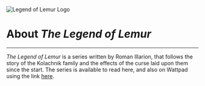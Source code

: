 ![Legend of Lemur Logo](https://lemurkolachnik.github.io/Legend-of-Lemur/images/server2.png)

# **About _The Legend of Lemur_**
---
*The Legend of Lemur* is a series written by Roman Illarion, that follows the story of the Kolachnik family and the effects of the curse laid upon them since the start. The series is available to read here, and also on Wattpad using the link [here](https://www.wattpad.com/user/RomanIllarion).
